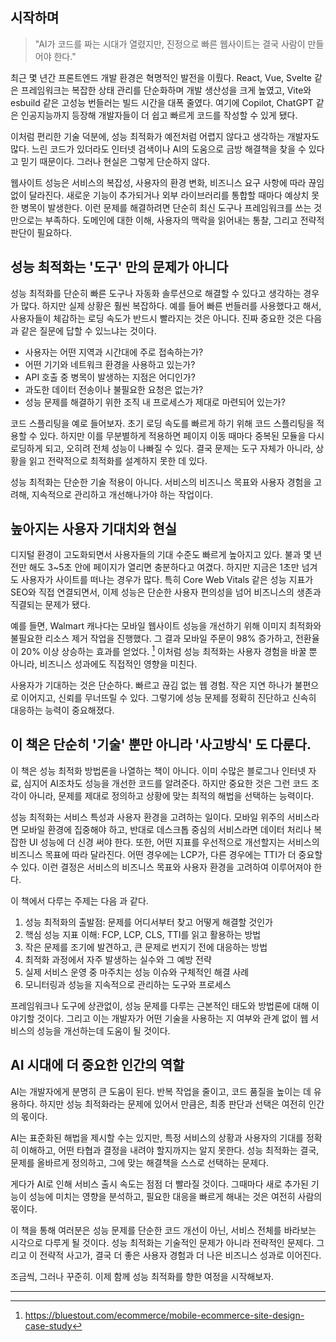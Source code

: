 ## 시작하며

> "AI가 코드를 짜는 시대가 열렸지만, 진정으로 빠른 웹사이트는 결국 사람이 만들어야 한다."

최근 몇 년간 프론트엔드 개발 환경은 혁명적인 발전을 이뤘다. React, Vue, Svelte 같은 프레임워크는 복잡한 상태 관리를 단순화하며 개발 생산성을 크게 높였고, Vite와 esbuild 같은 고성능 번들러는 빌드 시간을 대폭 줄였다. 여기에 Copilot, ChatGPT 같은 인공지능까지 등장해 개발자들이 더 쉽고 빠르게 코드를 작성할 수 있게 됐다.

이처럼 편리한 기술 덕분에, 성능 최적화가 예전처럼 어렵지 않다고 생각하는 개발자도 많다. 느린 코드가 있더라도 인터넷 검색이나 AI의 도움으로 금방 해결책을 찾을 수 있다고 믿기 때문이다. 그러나 현실은 그렇게 단순하지 않다.

웹사이트 성능은 서비스의 복잡성, 사용자의 환경 변화, 비즈니스 요구 사항에 따라 끊임없이 달라진다. 새로운 기능이 추가되거나 외부 라이브러리를 통합할 때마다 예상치 못한 병목이 발생한다. 이런 문제를 해결하려면 단순히 최신 도구나 프레임워크를 쓰는 것만으로는 부족하다. 도메인에 대한 이해, 사용자의 맥락을 읽어내는 통찰, 그리고 전략적 판단이 필요하다.

## 성능 최적화는 '도구' 만의 문제가 아니다

성능 최적화를 단순히 빠른 도구나 자동화 솔루션으로 해결할 수 있다고 생각하는 경우가 많다. 하지만 실제 상황은 훨씬 복잡하다. 예를 들어 빠른 번들러를 사용했다고 해서, 사용자들이 체감하는 로딩 속도가 반드시 빨라지는 것은 아니다. 진짜 중요한 것은 다음과 같은 질문에 답할 수 있느냐는 것이다.

- 사용자는 어떤 지역과 시간대에 주로 접속하는가?
- 어떤 기기와 네트워크 환경을 사용하고 있는가?
- API 호출 중 병목이 발생하는 지점은 어디인가?
- 과도한 데이터 전송이나 불필요한 요청은 없는가?
- 성능 문제를 해결하기 위한 조직 내 프로세스가 제대로 마련되어 있는가?

코드 스플리팅을 예로 들어보자. 초기 로딩 속도를 빠르게 하기 위해 코드 스플리팅을 적용할 수 있다. 하지만 이를 무분별하게 적용하면 페이지 이동 때마다 중복된 모듈을 다시 로딩하게 되고, 오히려 전체 성능이 나빠질 수 있다. 결국 문제는 도구 자체가 아니라, 상황을 읽고 전략적으로 최적화를 설계하지 못한 데 있다.

성능 최적화는 단순한 기술 적용이 아니다. 서비스의 비즈니스 목표와 사용자 경험을 고려해, 지속적으로 관리하고 개선해나가야 하는 작업이다.

## 높아지는 사용자 기대치와 현실

디지털 환경이 고도화되면서 사용자들의 기대 수준도 빠르게 높아지고 있다. 불과 몇 년 전만 해도 3~5초 안에 페이지가 열리면 충분하다고 여겼다. 하지만 지금은 1초만 넘겨도 사용자가 사이트를 떠나는 경우가 많다. 특히 Core Web Vitals 같은 성능 지표가 SEO와 직접 연결되면서, 이제 성능은 단순한 사용자 편의성을 넘어 비즈니스의 생존과 직결되는 문제가 됐다.

예를 들면, Walmart 캐나다는 모바일 웹사이트 성능을 개선하기 위해 이미지 최적화와 불필요한 리소스 제거 작업을 진행했다. 그 결과 모바일 주문이 98% 증가하고, 전환율이 20% 이상 상승하는 효과를 얻었다. [^1] 이처럼 성능 최적화는 사용자 경험을 바꿀 뿐 아니라, 비즈니스 성과에도 직접적인 영향을 미친다.

사용자가 기대하는 것은 단순하다. 빠르고 끊김 없는 웹 경험. 작은 지연 하나가 불편으로 이어지고, 신뢰를 무너뜨릴 수 있다. 그렇기에 성능 문제를 정확히 진단하고 신속히 대응하는 능력이 중요해졌다.

## 이 책은 단순히 '기술' 뿐만 아니라 '사고방식' 도 다룬다.

이 책은 성능 최적화 방법론을 나열하는 책이 아니다. 이미 수많은 블로그나 인터넷 자료, 심지어 AI조차도 성능을 개선한 코드를 알려준다. 하지만 중요한 것은 그런 코드 조각이 아니라, 문제를 제대로 정의하고 상황에 맞는 최적의 해법을 선택하는 능력이다.

성능 최적화는 서비스 특성과 사용자 환경을 고려하는 일이다. 모바일 위주의 서비스라면 모바일 환경에 집중해야 하고, 반대로 데스크톱 중심의 서비스라면 데이터 처리나 복잡한 UI 성능에 더 신경 써야 한다. 또한, 어떤 지표를 우선적으로 개선할지는 서비스의 비즈니스 목표에 따라 달라진다. 어떤 경우에는 LCP가, 다른 경우에는 TTI가 더 중요할 수 있다. 이런 결정은 서비스의 비즈니스 목표와 사용자 환경을 고려하여 이루어져야 한다.

이 책에서 다루는 주제는 다음 과 같다.

1. 성능 최적화의 출발점: 문제를 어디서부터 찾고 어떻게 해결할 것인가
2. 핵심 성능 지표 이해: FCP, LCP, CLS, TTI를 읽고 활용하는 방법
3. 작은 문제를 조기에 발견하고, 큰 문제로 번지기 전에 대응하는 방법
4. 최적화 과정에서 자주 발생하는 실수와 그 예방 전략
5. 실제 서비스 운영 중 마주치는 성능 이슈와 구체적인 해결 사례
6. 모니터링과 성능을 지속적으로 관리하는 도구와 프로세스

프레임워크나 도구에 상관없이, 성능 문제를 다루는 근본적인 태도와 방법론에 대해 이야기할 것이다. 그리고 이는 개발자가 어떤 기술을 사용하는 지 여부와 관계 없이 웹 서비스의 성능을 개선하는데 도움이 될 것이다.

## AI 시대에 더 중요한 인간의 역할

AI는 개발자에게 분명히 큰 도움이 된다. 반복 작업을 줄이고, 코드 품질을 높이는 데 유용하다. 하지만 성능 최적화라는 문제에 있어서 만큼은, 최종 판단과 선택은 여전히 인간의 몫이다.

AI는 표준화된 해법을 제시할 수는 있지만, 특정 서비스의 상황과 사용자의 기대를 정확히 이해하고, 어떤 타협과 결정을 내려야 할지까지는 알지 못한다. 성능 최적화는 결국, 문제를 올바르게 정의하고, 그에 맞는 해결책을 스스로 선택하는 문제다.

게다가 AI로 인해 서비스 출시 속도는 점점 더 빨라질 것이다. 그때마다 새로 추가된 기능이 성능에 미치는 영향을 분석하고, 필요한 대응을 빠르게 해내는 것은 여전히 사람의 몫이다.

이 책을 통해 여러분은 성능 문제를 단순한 코드 개선이 아닌, 서비스 전체를 바라보는 시각으로 다루게 될 것이다. 성능 최적화는 기술적인 문제가 아니라 전략적인 문제다. 그리고 이 전략적 사고가, 결국 더 좋은 사용자 경험과 더 나은 비즈니스 성과로 이어진다.

조금씩, 그러나 꾸준히. 이제 함께 성능 최적화를 향한 여정을 시작해보자.

---

[^1]: <https://bluestout.com/ecommerce/mobile-ecommerce-site-design-case-study>
